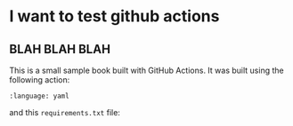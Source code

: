 I want to test github actions
================================

## BLAH BLAH BLAH

This is a small sample book built with GitHub Actions. It was built using the
following action:

```{literalinclude} .github/workflows/book.yml
:language: yaml
```

and this `requirements.txt` file:

```{literalinclude} requirements.txt
```
